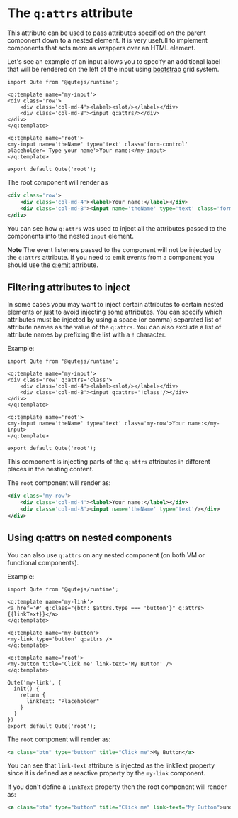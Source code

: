 # The `q:attrs` attribute

This attribute can be used to pass attributes specified on the parent component down to a nested element.
It is very usefull to implement components that acts more as wrappers over an HTML element.

Let's see an example of an input allows you to specify an additional label that will be rendered on the left of the input using [bootstrap](https://getbootstrap.com/) grid system.

```jsq
import Qute from '@qutejs/runtime';

<q:template name='my-input'>
<div class='row'>
	<div class='col-md-4'><label><slot/></label></div>
	<div class='col-md-8'><input q:attrs/></div>
</div>
</q:template>

<q:template name='root'>
<my-input name='theName' type='text' class='form-control' placeholder='Type your name'>Your name:</my-input>
</q:template>

export default Qute('root');
```

The root component will render as

```xml
<div class='row'>
	<div class='col-md-4'><label>Your name:</label></div>
	<div class='col-md-8'><input name='theName' type='text' class='form-control'/></div>
</div>
```

You can see how `q:attrs` was used to inject all the attributes passed to the components into the nested `input` element.

**Note** The event listeners passed to the component will not be injected by the `q:attrs` attribute. If you need to emit events from a component you should use the [q:emit](#/attributes/q-emit) attribute.

## Filtering attributes to inject

In some cases yopu may want to inject certain attributes to certain nested elements or just to avoid injecting some attributes. You can specify which attributes must be injected by using a space (or comma) separated list of attribute names as the value of the `q:attrs`. You can also exclude a list of attribute names by prefixing the list with a `!` character.

Example:

```jsq
import Qute from '@qutejs/runtime';

<q:template name='my-input'>
<div class='row' q:attrs='class'>
	<div class='col-md-4'><label><slot/></label></div>
	<div class='col-md-8'><input q:attrs='!class'/></div>
</div>
</q:template>

<q:template name='root'>
<my-input name='theName' type='text' class='my-row'>Your name:</my-input>
</q:template>

export default Qute('root');
```

This component is injecting parts of the `q:attrs` attributes in different places in the nesting content.

The `root` component will render as:

```xml
<div class='my-row'>
	<div class='col-md-4'><label>Your name:</label></div>
	<div class='col-md-8'><input name='theName' type='text'/></div>
</div>
```


## Using q:attrs on nested components

You can also use `q:attrs` on any nested component (on both VM or functional components).

Example:

```jsq
import Qute from '@qutejs/runtime';

<q:template name='my-link'>
<a href='#' q:class="{btn: $attrs.type === 'button'}" q:attrs>{{linkText}}</a>
</q:template>

<q:template name='my-button'>
<my-link type='button' q:attrs />
</q:template>

<q:template name='root'>
<my-button title='Click me' link-text='My Button' />
</q:template>

Qute('my-link', {
  init() {
    return {
      linkText: "Placeholder"
    }
  }
})
export default Qute('root');

```

The `root` component will render as:

```xml
<a class="btn" type="button" title="Click me">My Button</a>
```

You can see that `link-text` attribute is injected as the linkText property since it is defined as a reactive property
by the `my-link` component.

If you don't define a `linkText` property then the root component will render as:

```xml
<a class="btn" type="button" title="Click me" link-text="My Button">undefined</a>
```
